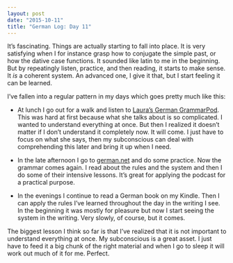 ```yaml
---
layout: post
date: "2015-10-11"
title: "German Log: Day 11"
---
```


It’s fascinating. Things are actually starting to fall into place. It is very satisfying when I for instance grasp how to conjugate the simple past, or how the dative case functions. It sounded like latin to me in the beginning. But by repeatingly listen, practice, and then reading, it starts to make sense. It _is_ a coherent system. An advanced one, I give it that, but I start feeling it can be learned.

I’ve fallen into a regular pattern in my days which goes pretty much like this:

- At lunch I go out for a walk and listen to [Laura’s German GrammarPod]. This was hard at first because what she talks about is so complicated. I wanted to understand everything at once. But then I realized it doesn’t matter if I don’t understand it completely now. It will come. I just have to focus on what she says, then my subconscious can deal with comprehending this later and bring it up when I need.

- In the late afternoon I go to [german.net] and do some practice. Now the grammar comes again. I read about the rules and the system and then I do some of their intensive lessons. It’s great for applying the podcast for a practical purpose.

- In the evenings I continue to read a German book on my Kindle. Then I can apply the rules I’ve learned throughout the day in the writing I see. In the beginning it was mostly for pleasure but now I start seeing the system in the writing. Very slowly, of course, but it comes.

The biggest lesson I think so far is that I’ve realized that it is not important to understand everything at once. My subconscious is a great asset. I just have to feed it a big chunk of the right material and when I go to sleep it will work out much of it for me. Perfect.

[Laura’s German GrammarPod]: https://itunes.apple.com/us/podcast/german-grammarpod/id253979257
[german.net]: http://german.net/
